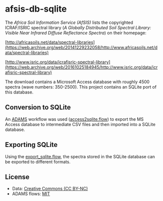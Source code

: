 # afsis-db-sqlite

The *Africa Soil Information Service (AfSIS)* lists the copyrighted
ICRAF/ISRIC spectral library (*A Globally Distributed Soil Spectral
Library: Visible Near Infrared Diffuse Reflectance Spectra*) on their
homepage:

[http://africasoils.net/data/spectral-libraries](https://web.archive.org/web/20141229232058/http://www.africasoils.net/data/spectral-libraries)

[http://www.isric.org/data/icrafisric-spectral-library](https://web.archive.org/web/20161025184945/http://www.isric.org/data/icrafisric-spectral-library)

The download contains a Microsoft Access database with roughly 4500
spectra (wave numbers: 350-2500). This project contains an SQLite
port of this database.

## Conversion to SQLite

An [ADAMS](https://adams.cms.waikato.ac.nz/) workflow was used 
([access2sqlite.flow](access2sqlite.flow)) 
to export the MS Access database to intermediate CSV files and
then imported into a SQLite database.

## Exporting SQLite

Using the [export_sqlite.flow](export_sqlite.flow), the spectra stored
in the SQLite database can be exported to different formats.

## License

* Data: [Creative Commons (CC BY-NC)](https://web.archive.org/web/20161025184945/http://www.isric.org/data/icrafisric-spectral-library)
* ADAMS flows: [MIT](https://opensource.org/licenses/MIT)

